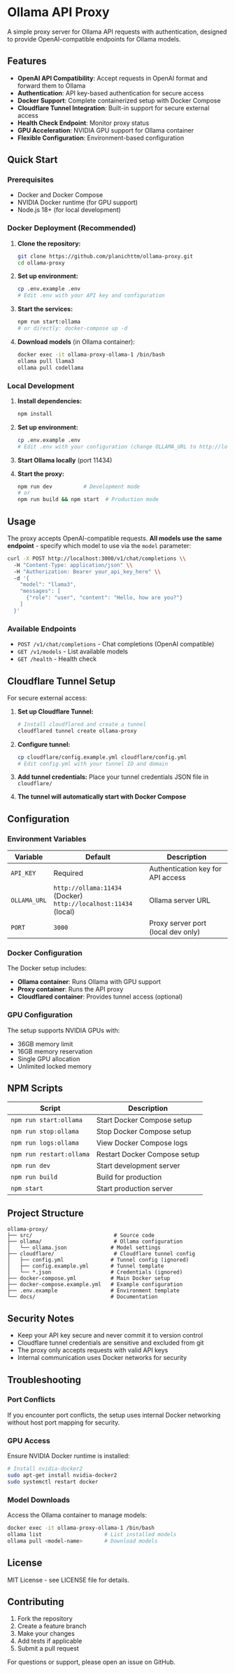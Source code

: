 # Ollama API Proxy

A simple proxy server for Ollama API requests with authentication, designed to provide OpenAI-compatible endpoints for Ollama models.

## Features

- **OpenAI API Compatibility**: Accept requests in OpenAI format and forward them to Ollama
- **Authentication**: API key-based authentication for secure access
- **Docker Support**: Complete containerized setup with Docker Compose
- **Cloudflare Tunnel Integration**: Built-in support for secure external access
- **Health Check Endpoint**: Monitor proxy status
- **GPU Acceleration**: NVIDIA GPU support for Ollama container
- **Flexible Configuration**: Environment-based configuration

## Quick Start

### Prerequisites

- Docker and Docker Compose
- NVIDIA Docker runtime (for GPU support)
- Node.js 18+ (for local development)

### Docker Deployment (Recommended)

1. **Clone the repository:**
   ```bash
   git clone https://github.com/planichttm/ollama-proxy.git
   cd ollama-proxy
   ```

2. **Set up environment:**
   ```bash
   cp .env.example .env
   # Edit .env with your API key and configuration
   ```

3. **Start the services:**
   ```bash
   npm run start:ollama
   # or directly: docker-compose up -d
   ```

4. **Download models** (in Ollama container):
   ```bash
   docker exec -it ollama-proxy-ollama-1 /bin/bash
   ollama pull llama3
   ollama pull codellama
   ```

### Local Development

1. **Install dependencies:**
   ```bash
   npm install
   ```

2. **Set up environment:**
   ```bash
   cp .env.example .env
   # Edit .env with your configuration (change OLLAMA_URL to http://localhost:11434)
   ```

3. **Start Ollama locally** (port 11434)

4. **Start the proxy:**
   ```bash
   npm run dev          # Development mode
   # or
   npm run build && npm start  # Production mode
   ```

## Usage

The proxy accepts OpenAI-compatible requests. **All models use the same endpoint** - specify which model to use via the `model` parameter:

```bash
curl -X POST http://localhost:3000/v1/chat/completions \\
  -H "Content-Type: application/json" \\
  -H "Authorization: Bearer your_api_key_here" \\
  -d '{
    "model": "llama3",
    "messages": [
      {"role": "user", "content": "Hello, how are you?"}
    ]
  }'
```

### Available Endpoints

- `POST /v1/chat/completions` - Chat completions (OpenAI compatible)
- `GET /v1/models` - List available models
- `GET /health` - Health check

## Cloudflare Tunnel Setup

For secure external access:

1. **Set up Cloudflare Tunnel:**
   ```bash
   # Install cloudflared and create a tunnel
   cloudflared tunnel create ollama-proxy
   ```

2. **Configure tunnel:**
   ```bash
   cp cloudflare/config.example.yml cloudflare/config.yml
   # Edit config.yml with your tunnel ID and domain
   ```

3. **Add tunnel credentials:**
   Place your tunnel credentials JSON file in `cloudflare/`

4. **The tunnel will automatically start with Docker Compose**

## Configuration

### Environment Variables

| Variable | Default | Description |
|----------|---------|-------------|
| `API_KEY` | Required | Authentication key for API access |
| `OLLAMA_URL` | `http://ollama:11434` (Docker)<br>`http://localhost:11434` (local) | Ollama server URL |
| `PORT` | `3000` | Proxy server port (local dev only) |

### Docker Configuration

The Docker setup includes:
- **Ollama container**: Runs Ollama with GPU support
- **Proxy container**: Runs the API proxy
- **Cloudflared container**: Provides tunnel access (optional)

### GPU Configuration

The setup supports NVIDIA GPUs with:
- 36GB memory limit
- 16GB memory reservation
- Single GPU allocation
- Unlimited locked memory

## NPM Scripts

| Script | Description |
|--------|-------------|
| `npm run start:ollama` | Start Docker Compose setup |
| `npm run stop:ollama` | Stop Docker Compose setup |
| `npm run logs:ollama` | View Docker Compose logs |
| `npm run restart:ollama` | Restart Docker Compose setup |
| `npm run dev` | Start development server |
| `npm run build` | Build for production |
| `npm start` | Start production server |

## Project Structure

```
ollama-proxy/
├── src/                          # Source code
├── ollama/                       # Ollama configuration
│   └── ollama.json              # Model settings
├── cloudflare/                   # Cloudflare tunnel config
│   ├── config.yml               # Tunnel config (ignored)
│   ├── config.example.yml       # Tunnel template
│   └── *.json                   # Credentials (ignored)
├── docker-compose.yml           # Main Docker setup
├── docker-compose.example.yml   # Example configuration
├── .env.example                 # Environment template
└── docs/                        # Documentation
```

## Security Notes

- Keep your API key secure and never commit it to version control
- Cloudflare tunnel credentials are sensitive and excluded from git
- The proxy only accepts requests with valid API keys
- Internal communication uses Docker networks for security

## Troubleshooting

### Port Conflicts
If you encounter port conflicts, the setup uses internal Docker networking without host port mapping for security.

### GPU Access
Ensure NVIDIA Docker runtime is installed:
```bash
# Install nvidia-docker2
sudo apt-get install nvidia-docker2
sudo systemctl restart docker
```

### Model Downloads
Access the Ollama container to manage models:
```bash
docker exec -it ollama-proxy-ollama-1 /bin/bash
ollama list                    # List installed models
ollama pull <model-name>       # Download models
```

## License

MIT License - see LICENSE file for details.

## Contributing

1. Fork the repository
2. Create a feature branch
3. Make your changes
4. Add tests if applicable
5. Submit a pull request

For questions or support, please open an issue on GitHub.